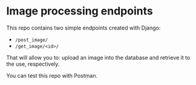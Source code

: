 # Image processing endpoints

This repo contains two simple endpoints created with Django: 
* `/post_image/` 
* `/get_image/<id>/`

That will allow you to: upload an image into the database and retrieve it to the use, respectively. 

You can test this repo with Postman. 
